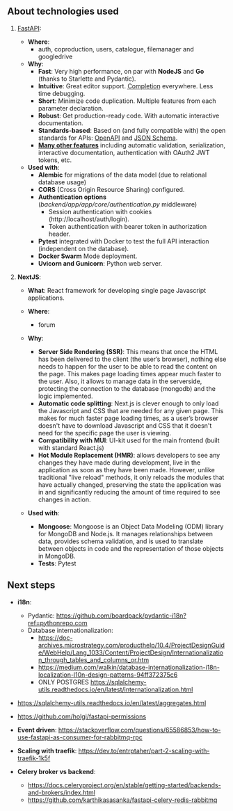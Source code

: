 

## About technologies used

1. <a href="https://github.com/tiangolo/fastapi" class="external-link" target="_blank">FastAPI</a>:
    * **Where**: 
      * auth, coproduction, users, catalogue, filemanager and googledrive
    * **Why**:
      * **Fast**: Very high performance, on par with **NodeJS** and **Go** (thanks to Starlette and Pydantic).
      * **Intuitive**: Great editor support. <abbr title="also known as auto-complete, autocompletion, IntelliSense">Completion</abbr> everywhere. Less time debugging.
      * **Short**: Minimize code duplication. Multiple features from each parameter declaration.
      * **Robust**: Get production-ready code. With automatic interactive documentation.
      * **Standards-based**: Based on (and fully compatible with) the open standards for APIs: <a href="https://github.com/OAI/OpenAPI-Specification" class="external-link" target="_blank">OpenAPI</a> and <a href="http://json-schema.org/" class="external-link" target="_blank">JSON Schema</a>.
      * <a href="https://fastapi.tiangolo.com/features/" class="external-link" target="_blank">**Many other features**</a> including automatic validation, serialization, interactive documentation, authentication with OAuth2 JWT tokens, etc.
    * **Used with**:
      * **Alembic** for migrations of the data model (due to relational database usage)
      * **CORS** (Cross Origin Resource Sharing) configured.
      * **Authentication options** (*backend/app/app/core/authentication.py* middleware)
          * Session authentication with cookies (http://localhost/auth/login).
        * Token authentication with bearer token in authorization header.
      * **Pytest** integrated with Docker to test the full API interaction (independent on the database).
      * **Docker Swarm** Mode deployment.
      * **Uvicorn and Gunicorn**: Python web server.
  
1. **NextJS**:
    * **What**: React framework for developing single page Javascript applications.
    * **Where**: 
      * forum
    * **Why**:
      * **Server Side Rendering (SSR)**: This means that once the HTML has been delivered to the client (the user’s browser), nothing else needs to happen for the user to be able to read the content on the page. This makes page loading times appear much faster to the user. Also, it allows to manage data in the serverside, protecting the connection to the database (mongodb) and the logic implemented.
      * **Automatic code splitting**: Next.js is clever enough to only load the Javascript and CSS that are needed for any given page. This makes for much faster page loading times, as a user’s browser doesn't have to download Javascript and CSS that it doesn't need for the specific page the user is viewing. 
      * **Compatibility with MUI**: UI-kit used for the main frontend (built with standard React.js)
      * **Hot Module Replacement (HMR)**: allows developers to see any changes they have made during development, live in the application as soon as they have been made. However, unlike traditional "live reload" methods, it only reloads the modules that have actually changed, preserving the state the application was in and significantly reducing the amount of time required to see changes in action. 

    * **Used with**:
      * **Mongoose**: Mongoose is an Object Data Modeling (ODM) library for MongoDB and Node.js. It manages relationships between data, provides schema validation, and is used to translate between objects in code and the representation of those objects in MongoDB.
      * **Tests**: Pytest


## Next steps

* **i18n**:
  * Pydantic: https://github.com/boardpack/pydantic-i18n?ref=pythonrepo.com
  * Database internationalization: 
    * https://doc-archives.microstrategy.com/producthelp/10.4/ProjectDesignGuide/WebHelp/Lang_1033/Content/ProjectDesign/Internationalization_through_tables_and_columns_or.htm
    * https://medium.com/walkin/database-internationalization-i18n-localization-l10n-design-patterns-94ff372375c6
    * ONLY POSTGRES https://sqlalchemy-utils.readthedocs.io/en/latest/internationalization.html

* https://sqlalchemy-utils.readthedocs.io/en/latest/aggregates.html

* https://github.com/holgi/fastapi-permissions

* **Event driven**: https://stackoverflow.com/questions/65586853/how-to-use-fastapi-as-consumer-for-rabbitmq-rpc

* **Scaling with traefik**: https://dev.to/entrptaher/part-2-scaling-with-traefik-1k5f
* **Celery broker vs backend**: 
  * https://docs.celeryproject.org/en/stable/getting-started/backends-and-brokers/index.html
  * https://github.com/karthikasasanka/fastapi-celery-redis-rabbitmq
